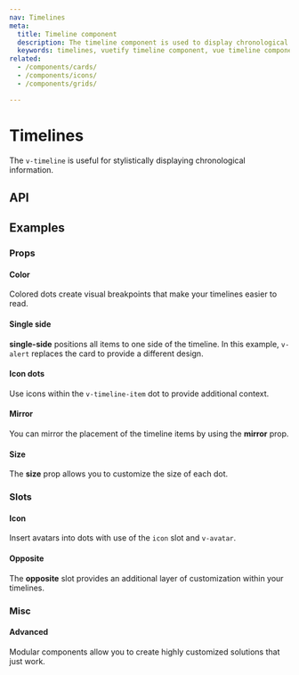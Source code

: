 ```yaml
---
nav: Timelines
meta:
  title: Timeline component
  description: The timeline component is used to display chronological information either vertically or horizontally.
  keywords: timelines, vuetify timeline component, vue timeline component
related:
  - /components/cards/
  - /components/icons/
  - /components/grids/

---
```


# Timelines

The `v-timeline` is useful for stylistically displaying chronological information.

<entry />

<!--
## Usage

`v-timeline`s in their simplest form display a vertical timeline that should contain at least one `v-timeline-item`.

<example file="v-timeline/usage" />
-->

## API

<api-inline />

<!-- ## Sub-components

### v-timeline-item

v-timeline-item description -->

## Examples

### Props

#### Color

Colored dots create visual breakpoints that make your timelines easier to read.

<example file="v-timeline/prop-color" />

#### Single side

**single-side** positions all items to one side of the timeline. In this example, `v-alert` replaces the card to provide a different design.

<example file="v-timeline/prop-single-side" />

#### Icon dots

Use icons within the `v-timeline-item` dot to provide additional context.

<example file="v-timeline/prop-icon-dots" />

#### Mirror

You can mirror the placement of the timeline items by using the **mirror** prop.

<example file="v-timeline/prop-mirror" />

#### Size

The **size** prop allows you to customize the size of each dot.

<example file="v-timeline/prop-size" />

### Slots

#### Icon

Insert avatars into dots with use of the `icon` slot and `v-avatar`.

<example file="v-timeline/slot-icon" />

#### Opposite

The **opposite** slot provides an additional layer of customization within your timelines.

<example file="v-timeline/slot-opposite" />

<!--
#### Timeline item default

If you place a `v-card` inside of a `v-timeline-item`, a caret will appear on the side of the card.

<example file="v-timeline/slot-timeline-item-default" />
-->

### Misc

#### Advanced

Modular components allow you to create highly customized solutions that just work.

<example file="v-timeline/misc-advanced" />

<backmatter />
